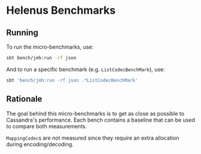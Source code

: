 # Helenus Benchmarks

## Running
To run the micro-benchmarks, use:

```bash
sbt bench/jmh:run -rf json
```

And to run a specific benchmark (e.g. `ListCodecBenchMark`), use:
```bash
sbt 'bench/jmh:run -rf json .*ListCodecBenchMark'
```

## Rationale
The goal behind this micro-benchmarks is to get as close as possible to
Cassandra's performance. Each bench contains a baseline that can be used
to compare both measurements.

`MappingCodec`s are not measured since they require an extra allocation during
encoding/decoding.